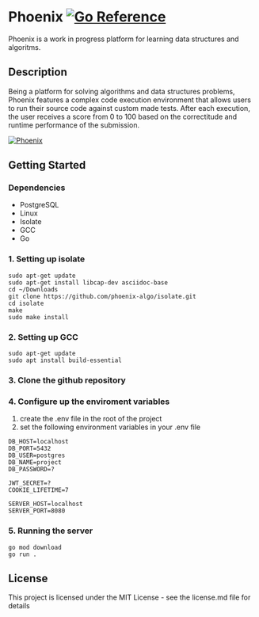 # Phoenix [![Go Reference](https://pkg.go.dev/badge/github.com/marius004/phoenix.svg)](https://pkg.go.dev/github.com/marius004/phoenix) 

Phoenix is a work in progress platform for learning data structures and algoritms.

## Description

Being a platform for solving algorithms and data structures problems, Phoenix features 
a complex code execution environment that allows users to run their source code against 
custom made tests. After each execution, the user receives a score from 0 to 100 based 
on the correctitude and runtime performance of the submission. 

[![Phoenix](https://img.youtube.com/vi/WIkBiAFdZAc/maxresdefault.jpg)](https://www.youtube.com/watch?v=WIkBiAFdZAc)

## Getting Started

### Dependencies
* PostgreSQL
* Linux 
* Isolate
* GCC
* Go 

### 1. Setting up isolate 
```
sudo apt-get update
sudo apt-get install libcap-dev asciidoc-base
cd ~/Downloads
git clone https://github.com/phoenix-algo/isolate.git
cd isolate
make
sudo make install
```

### 2. Setting up GCC
```
sudo apt-get update
sudo apt install build-essential
```

### 3. Clone the github repository

### 4. Configure up the enviroment variables 
1. create the .env file in the root of the project
2. set the following environment variables in your .env file
```
DB_HOST=localhost
DB_PORT=5432
DB_USER=postgres
DB_NAME=project
DB_PASSWORD=?

JWT_SECRET=?
COOKIE_LIFETIME=7

SERVER_HOST=localhost
SERVER_PORT=8080
```

### 5. Running the server
```
go mod download
go run .
```
## License
This project is licensed under the MIT License - see the license.md file for details
